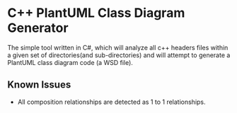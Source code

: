 # C++ PlantUML Class Diagram Generator

The simple tool written in C#, which will analyze all c++ headers files within a given set of directories(and sub-directories) and will attempt to generate a PlantUML class diagram code (a WSD file).


## Known Issues
* All composition relationships are detected as 1 to 1 relationships.
